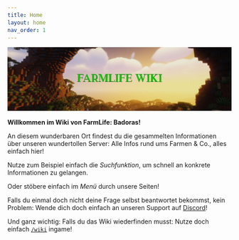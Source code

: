 ```yaml
---
title: Home
layout: home
nav_order: 1
---
```

![grafik](/assets/images/wikibanner.jpg)

**Willkommen im Wiki von FarmLife: Badoras!**

An diesem wunderbaren Ort findest du die gesammelten Informationen über unseren
wundertollen Server: Alle Infos rund ums Farmen & Co., alles einfach hier!

Nutze zum Beispiel einfach die _Suchfunktion_, um schnell an konkrete
Informationen zu gelangen.

Oder stöbere einfach im _Menü_ durch unsere Seiten!

Falls du einmal doch nicht deine Frage selbst beantwortet bekommst, kein
Problem: Wende dich doch einfach an unseren Support auf
[Discord](https://discord.gg/RYGM6wprRk)!

Und ganz wichtig: Falls du das Wiki wiederfinden musst: Nutze doch einfach
[`/wiki`](/commands/wiki) ingame!
